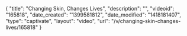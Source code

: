 {
    "title": "Changing Skin, Changes Lives",
    "description": "",
    "videoid": "165818",
    "date_created": "1399581812",
    "date_modified": "1418181407",
    "type": "captivate",
    "layout": "video",
    "url": "\/v\/changing-skin-changes-lives\/165818"
}